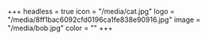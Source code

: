 +++
headless = true
icon = "/media/cat.jpg"
logo = "/media/8ff1bac6092cfd0196ca1fe838e90916.jpg"
image = "/media/bob.jpg"
color = ""
+++
